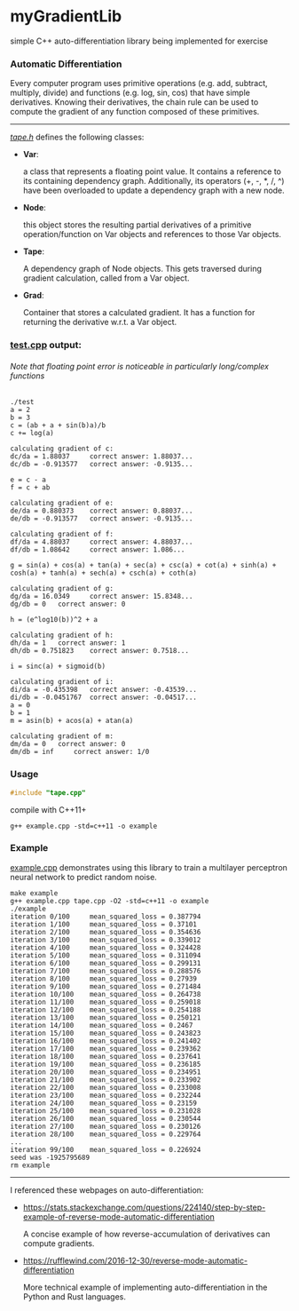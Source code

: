 # myGradientLib
simple C++ auto-differentiation library being implemented for exercise

### Automatic Differentiation

Every computer program uses primitive operations (e.g. add, subtract, multiply, divide) and functions (e.g. log, sin, cos) that have simple derivatives. Knowing their derivatives, the chain rule can be used to compute the gradient of any function composed of these primitives.

---

[*tape.h*](https://github.com/Btsan/myGradientLib/blob/master/tape.h) defines the following classes:

- __Var__:

   a class that represents a floating point value. It contains a reference to its containing dependency graph. Additionally, its operators (+, -, *, /, ^) have been overloaded to update a dependency graph with a new node.
   
- __Node__: 

   this object stores the resulting partial derivatives of a primitive operation/function on Var objects and references to those Var objects.
   
- __Tape__:

   A dependency graph of Node objects. This gets traversed during gradient calculation, called from a Var object.
   
- __Grad__:

   Container that stores a calculated gradient. It has a function for returning the derivative w.r.t. a Var object.
   
### [test.cpp](https://github.com/Btsan/myGradientLib/blob/master/test.cpp) output:
###### Note that floating point error is noticeable in particularly long/complex functions
```
./test
a = 2
b = 3
c = (ab + a + sin(b)a)/b
c += log(a)

calculating gradient of c:
dc/da = 1.88037 	correct answer: 1.88037...
dc/db = -0.913577 	correct answer: -0.9135...

e = c - a
f = c + ab

calculating gradient of e:
de/da = 0.880373 	correct answer: 0.88037...
de/db = -0.913577 	correct answer: -0.9135...

calculating gradient of f:
df/da = 4.88037 	correct answer: 4.88037...
df/db = 1.08642 	correct answer: 1.086...

g = sin(a) + cos(a) + tan(a) + sec(a) + csc(a) + cot(a) + sinh(a) + cosh(a) + tanh(a) + sech(a) + csch(a) + coth(a)

calculating gradient of g:
dg/da = 16.0349 	correct answer: 15.8348...
dg/db = 0 	correct answer: 0

h = (e^log10(b))^2 + a

calculating gradient of h:
dh/da = 1 	correct answer: 1
dh/db = 0.751823 	correct answer: 0.7518...

i = sinc(a) + sigmoid(b)

calculating gradient of i:
di/da = -0.435398 	correct answer: -0.43539...
di/db = -0.0451767 	correct answer: -0.04517...
a = 0
b = 1
m = asin(b) + acos(a) + atan(a)

calculating gradient of m:
dm/da = 0 	correct answer: 0
dm/db = inf 	correct answer: 1/0
```

### Usage

```c
#include "tape.cpp"
```
compile with C++11+

```make
g++ example.cpp -std=c++11 -o example
```

### Example

[example.cpp](https://github.com/Btsan/myGradientLib/blob/master/example.cpp) demonstrates using this library to train a multilayer perceptron neural network to predict random noise.

```make
make example
g++ example.cpp tape.cpp -O2 -std=c++11 -o example
./example
iteration 0/100 	mean_squared_loss = 0.387794
iteration 1/100 	mean_squared_loss = 0.37101
iteration 2/100 	mean_squared_loss = 0.354636
iteration 3/100 	mean_squared_loss = 0.339012
iteration 4/100 	mean_squared_loss = 0.324428
iteration 5/100 	mean_squared_loss = 0.311094
iteration 6/100 	mean_squared_loss = 0.299131
iteration 7/100 	mean_squared_loss = 0.288576
iteration 8/100 	mean_squared_loss = 0.27939
iteration 9/100 	mean_squared_loss = 0.271484
iteration 10/100 	mean_squared_loss = 0.264738
iteration 11/100 	mean_squared_loss = 0.259018
iteration 12/100 	mean_squared_loss = 0.254188
iteration 13/100 	mean_squared_loss = 0.250121
iteration 14/100 	mean_squared_loss = 0.2467
iteration 15/100 	mean_squared_loss = 0.243823
iteration 16/100 	mean_squared_loss = 0.241402
iteration 17/100 	mean_squared_loss = 0.239362
iteration 18/100 	mean_squared_loss = 0.237641
iteration 19/100 	mean_squared_loss = 0.236185
iteration 20/100 	mean_squared_loss = 0.234951
iteration 21/100 	mean_squared_loss = 0.233902
iteration 22/100 	mean_squared_loss = 0.233008
iteration 23/100 	mean_squared_loss = 0.232244
iteration 24/100 	mean_squared_loss = 0.23159
iteration 25/100 	mean_squared_loss = 0.231028
iteration 26/100 	mean_squared_loss = 0.230544
iteration 27/100 	mean_squared_loss = 0.230126
iteration 28/100 	mean_squared_loss = 0.229764
...
iteration 99/100 	mean_squared_loss = 0.226924
seed was -1925795689
rm example
```

---

I referenced these webpages on auto-differentiation:
- <https://stats.stackexchange.com/questions/224140/step-by-step-example-of-reverse-mode-automatic-differentiation>

   A concise example of how reverse-accumulation of derivatives can compute gradients.
- <https://rufflewind.com/2016-12-30/reverse-mode-automatic-differentiation>

   More technical example of implementing auto-differentiation in the Python and Rust languages.
